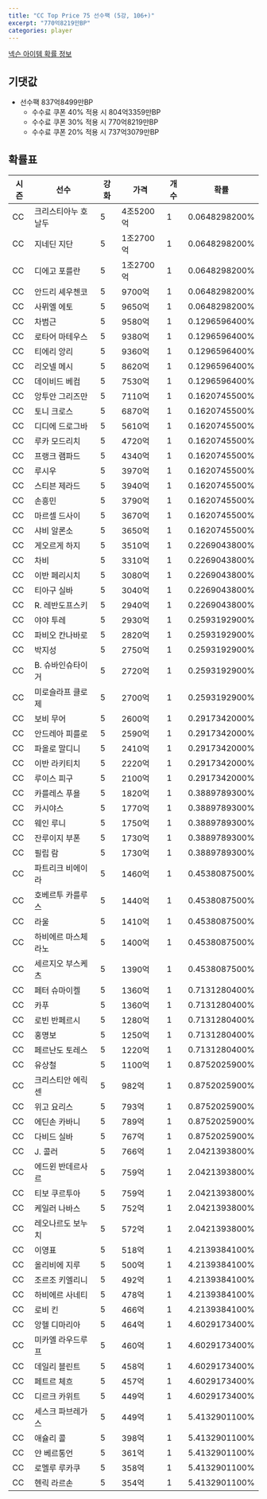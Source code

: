 ```yaml
---
title: "CC Top Price 75 선수팩 (5강, 106+)"
excerpt: "770억8219만BP"
categories: player
---
```

[넥슨 아이템 확률 정보](http://iteminfo.nexon.com/probability/fo4?sn=7333)

## 기댓값
- 선수팩 837억8499만BP
  - 수수료 쿠폰 40% 적용 시 804억3359만BP
  - 수수료 쿠폰 30% 적용 시 770억8219만BP
  - 수수료 쿠폰 20% 적용 시 737억3079만BP


## 확률표

|시즌|선수|강화|가격|개수|확률|
|---|---|---|---|---|---|
|CC|크리스티아누 호날두|5|4조5200억|1|0.0648298200%|
|CC|지네딘 지단|5|1조2700억|1|0.0648298200%|
|CC|디에고 포를란|5|1조2700억|1|0.0648298200%|
|CC|안드리 셰우첸코|5|9700억|1|0.0648298200%|
|CC|사뮈엘 에토|5|9650억|1|0.0648298200%|
|CC|차범근|5|9580억|1|0.1296596400%|
|CC|로타어 마테우스|5|9380억|1|0.1296596400%|
|CC|티에리 앙리|5|9360억|1|0.1296596400%|
|CC|리오넬 메시|5|8620억|1|0.1296596400%|
|CC|데이비드 베컴|5|7530억|1|0.1296596400%|
|CC|앙투안 그리즈만|5|7110억|1|0.1620745500%|
|CC|토니 크로스|5|6870억|1|0.1620745500%|
|CC|디디에 드로그바|5|5610억|1|0.1620745500%|
|CC|루카 모드리치|5|4720억|1|0.1620745500%|
|CC|프랭크 램파드|5|4340억|1|0.1620745500%|
|CC|루시우|5|3970억|1|0.1620745500%|
|CC|스티븐 제라드|5|3940억|1|0.1620745500%|
|CC|손흥민|5|3790억|1|0.1620745500%|
|CC|마르셀 드사이|5|3670억|1|0.1620745500%|
|CC|샤비 알론소|5|3650억|1|0.1620745500%|
|CC|게오르게 하지|5|3510억|1|0.2269043800%|
|CC|차비|5|3310억|1|0.2269043800%|
|CC|이반 페리시치|5|3080억|1|0.2269043800%|
|CC|티아구 실바|5|3040억|1|0.2269043800%|
|CC|R. 레반도프스키|5|2940억|1|0.2269043800%|
|CC|야야 투레|5|2930억|1|0.2593192900%|
|CC|파비오 칸나바로|5|2820억|1|0.2593192900%|
|CC|박지성|5|2750억|1|0.2593192900%|
|CC|B. 슈바인슈타이거|5|2720억|1|0.2593192900%|
|CC|미로슬라프 클로제|5|2700억|1|0.2593192900%|
|CC|보비 무어|5|2600억|1|0.2917342000%|
|CC|안드레아 피를로|5|2590억|1|0.2917342000%|
|CC|파올로 말디니|5|2410억|1|0.2917342000%|
|CC|이반 라키티치|5|2220억|1|0.2917342000%|
|CC|루이스 피구|5|2100억|1|0.2917342000%|
|CC|카를레스 푸욜|5|1820억|1|0.3889789300%|
|CC|카시야스|5|1770억|1|0.3889789300%|
|CC|웨인 루니|5|1750억|1|0.3889789300%|
|CC|잔루이지 부폰|5|1730억|1|0.3889789300%|
|CC|필립 람|5|1730억|1|0.3889789300%|
|CC|파트리크 비에이라|5|1460억|1|0.4538087500%|
|CC|호베르투 카를루스|5|1440억|1|0.4538087500%|
|CC|라울|5|1410억|1|0.4538087500%|
|CC|하비에르 마스체라노|5|1400억|1|0.4538087500%|
|CC|세르지오 부스케츠|5|1390억|1|0.4538087500%|
|CC|페터 슈마이켈|5|1360억|1|0.7131280400%|
|CC|카푸|5|1360억|1|0.7131280400%|
|CC|로빈 반페르시|5|1280억|1|0.7131280400%|
|CC|홍명보|5|1250억|1|0.7131280400%|
|CC|페르난도 토레스|5|1220억|1|0.7131280400%|
|CC|유상철|5|1100억|1|0.8752025900%|
|CC|크리스티안 에릭센|5|982억|1|0.8752025900%|
|CC|위고 요리스|5|793억|1|0.8752025900%|
|CC|에딘손 카바니|5|789억|1|0.8752025900%|
|CC|다비드 실바|5|767억|1|0.8752025900%|
|CC|J. 콜러|5|766억|1|2.0421393800%|
|CC|에드윈 반데르사르|5|759억|1|2.0421393800%|
|CC|티보 쿠르투아|5|759억|1|2.0421393800%|
|CC|케일러 나바스|5|752억|1|2.0421393800%|
|CC|레오나르도 보누치|5|572억|1|2.0421393800%|
|CC|이영표|5|518억|1|4.2139384100%|
|CC|올리비에 지루|5|500억|1|4.2139384100%|
|CC|조르조 키엘리니|5|492억|1|4.2139384100%|
|CC|하비에르 사네티|5|478억|1|4.2139384100%|
|CC|로비 킨|5|466억|1|4.2139384100%|
|CC|앙헬 디마리아|5|464억|1|4.6029173400%|
|CC|미카엘 라우드루프|5|460억|1|4.6029173400%|
|CC|데일리 블린트|5|458억|1|4.6029173400%|
|CC|페트르 체흐|5|457억|1|4.6029173400%|
|CC|디르크 카위트|5|449억|1|4.6029173400%|
|CC|세스크 파브레가스|5|449억|1|5.4132901100%|
|CC|애슐리 콜|5|398억|1|5.4132901100%|
|CC|얀 베르통언|5|361억|1|5.4132901100%|
|CC|로멜루 루카쿠|5|358억|1|5.4132901100%|
|CC|헨릭 라르손|5|354억|1|5.4132901100%|
